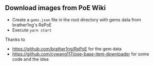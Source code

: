 ## Download images from PoE Wiki

- Create a `gems.json` file in the root directory with gems data from brather1ng's RePoE
- Execute `yarn start`

Thanks to
- https://github.com/brather1ng/RePoE for the gem data
- https://github.com/cywang117/poe-base-item-downloader for some code and the idea
